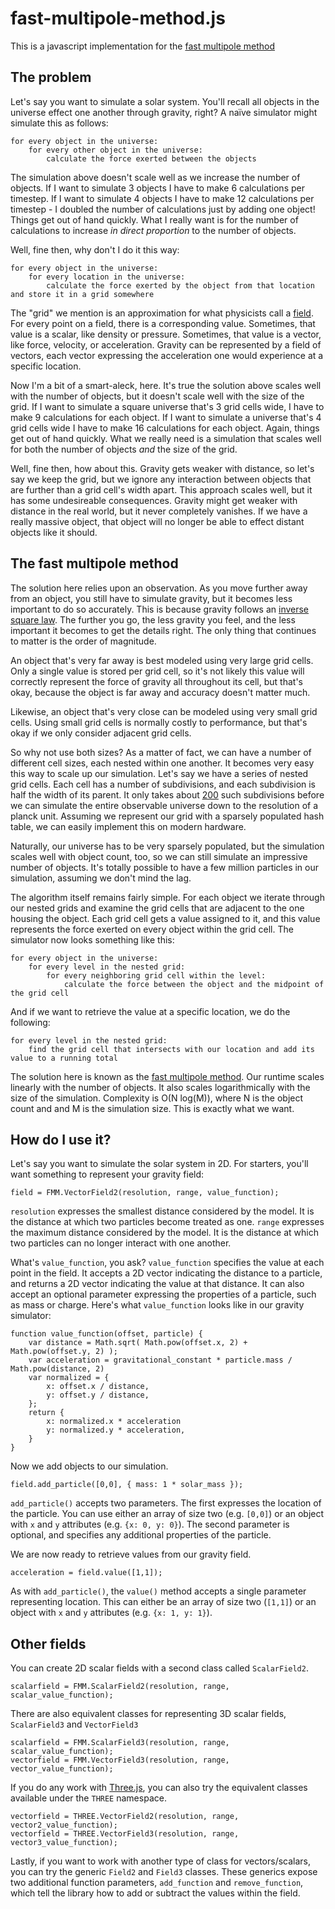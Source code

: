 # fast-multipole-method.js
This is a javascript implementation for the [fast multipole method](https://en.wikipedia.org/wiki/Fast_multipole_method)

## The problem
Let's say you want to simulate a solar system. You'll recall all objects in the universe effect one another through gravity, right? A naïve simulator might simulate this as follows:

    for every object in the universe:
    	for every other object in the universe:
    		calculate the force exerted between the objects

The simulation above doesn't scale well as we increase the number of objects. If I want to simulate 3 objects I have to make 6 calculations per timestep. If I want to simulate 4 objects I have to make 12 calculations per timestep - I doubled the number of calculations just by adding one object! Things get out of hand quickly. What I really want is for the number of calculations to increase *in direct proportion* to the number of objects.

Well, fine then, why don't I do it this way:

    for every object in the universe:
    	for every location in the universe:
    		calculate the force exerted by the object from that location and store it in a grid somewhere
    
The "grid" we mention is an approximation for what physicists call a [field](https://en.wikipedia.org/wiki/Field_(physics)). For every point on a field, there is a corresponding value. Sometimes, that value is a scalar, like density or pressure. Sometimes, that value is a vector, like force, velocity, or acceleration. Gravity can be represented by a field of vectors, each vector expressing the acceleration one would experience at a specific location.

Now I'm a bit of a smart-aleck, here. It's true the solution above scales well with the number of objects, but it doesn't scale well with the size of the grid. If I want to simulate a square universe that's 3 grid cells wide, I have to make 9 calculations for each object. If I want to simulate a universe that's 4 grid cells wide I have to make 16 calculations for each object. Again, things get out of hand quickly. What we really need is a simulation that scales well for both the number of objects *and* the size of the grid.

Well, fine then, how about this. Gravity gets weaker with distance, so let's say we keep the grid, but we ignore any interaction between objects that are further than a grid cell's width apart. This approach scales well, but it has some undesireable consequences. Gravity might get weaker with distance in the real world, but it never completely vanishes. If we have a really massive object, that object will no longer be able to effect distant objects like it should.

## The fast multipole method
The solution here relies upon an observation. As you move further away from an object, you still have to simulate gravity, but it becomes less important to do so accurately. This is because gravity follows an [inverse square law](https://en.wikipedia.org/wiki/Inverse-square_law). The further you go, the less gravity you feel, and the less important it becomes to get the details right. The only thing that continues to matter is the order of magnitude. 

An object that's very far away is best modeled using very large grid cells. Only a single value is stored per grid cell, so it's not likely this value will correctly represent the force of gravity all throughout its cell, but that's okay, because the object is far away and accuracy doesn't matter much. 

Likewise, an object that's very close can be modeled using very small grid cells. Using small grid cells is normally costly to performance, but that's okay if we only consider adjacent grid cells. 

So why not use both sizes? As a matter of fact, we can have a number of different cell sizes, each nested within one another. It becomes very easy this way to scale up our simulation. Let's say we have a series of nested grid cells. Each cell has a number of subdivisions, and each subdivision is half the width of its parent. It only takes about [200](http://www.wolframalpha.com/input/?i=log2+%28+%28diameter+of+the+universe%29+%2F+%28planck+length%29+%29) such subdivisions before we can simulate the entire observable universe down to the resolution of a planck unit. Assuming we represent our grid with a sparsely populated hash table, we can easily implement this on modern hardware. 

Naturally, our universe has to be very sparsely populated, but the simulation scales well with object count, too, so we can still simulate an impressive number of objects. It's totally possible to have a few million particles in our simulation, assuming we don't mind the lag. 

The algorithm itself remains fairly simple. For each object we iterate through our nested grids and examine the grid cells that are adjacent to the one housing the object. Each grid cell gets a value assigned to it, and this value represents the force exerted on every object within the grid cell. The simulator now looks something like this:

	for every object in the universe:
		for every level in the nested grid:
			for every neighboring grid cell within the level:
				calculate the force between the object and the midpoint of the grid cell

And if we want to retrieve the value at a specific location, we do the following:

	for every level in the nested grid:
		find the grid cell that intersects with our location and add its value to a running total

The solution here is known as the [fast multipole method](https://en.wikipedia.org/wiki/Fast_multipole_method). Our runtime scales linearly with the number of objects. It also scales logarithmically with the size of the simulation. Complexity is O(N log(M)), where N is the object count and and M is the simulation size. This is exactly what we want. 

## How do I use it?

Let's say you want to simulate the solar system in 2D. For starters, you'll want something to represent your gravity field: 

	field = FMM.VectorField2(resolution, range, value_function);

`resolution` expresses the smallest distance considered by the model. It is the distance at which two particles become treated as one. `range` expresses the maximum distance considered by the model. It is the distance at which two particles can no longer interact with one another.

What's `value_function`, you ask? `value_function` specifies the value at each point in the field. It accepts a 2D vector indicating the distance to a particle, and returns a 2D vector indicating the value at that distance. It can also accept an optional parameter expressing the properties of a particle, such as mass or charge. Here's what `value_function` looks like in our gravity simulator:

	function value_function(offset, particle) { 
		var distance = Math.sqrt( Math.pow(offset.x, 2) + Math.pow(offset.y, 2) );
		var acceleration = gravitational_constant * particle.mass / Math.pow(distance, 2)
		var normalized = {
			x: offset.x / distance,
			y: offset.y / distance,
		};
		return {
			x: normalized.x * acceleration
			y: normalized.y * acceleration,
		}
	}

Now we add objects to our simulation. 

	field.add_particle([0,0], { mass: 1 * solar_mass });

`add_particle()` accepts two parameters. The first expresses the location of the particle. You can use either an array of size two (e.g. `[0,0]`) or an object with `x` and `y` attributes (e.g. `{x: 0, y: 0}`). The second parameter is optional, and specifies any additional properties of the particle. 

We are now ready to retrieve values from our gravity field. 

	acceleration = field.value([1,1]);

As with `add_particle()`, the `value()` method accepts a single parameter representing location. This can either be an array of size two (`[1,1]`) or an object with `x` and `y` attributes (e.g. `{x: 1, y: 1}`).

## Other fields

You can create 2D scalar fields with a second class called `ScalarField2`.

	scalarfield = FMM.ScalarField2(resolution, range, scalar_value_function);
	
There are also equivalent classes for representing 3D scalar fields, `ScalarField3` and `VectorField3`

	scalarfield = FMM.ScalarField3(resolution, range, scalar_value_function);
	vectorfield = FMM.VectorField3(resolution, range, vector_value_function);
	
If you do any work with [Three.js](http://threejs.org/), you can also try the equivalent classes available under the `THREE` namespace. 

	vectorfield = THREE.VectorField2(resolution, range, vector2_value_function);
	vectorfield = THREE.VectorField3(resolution, range, vector3_value_function);
	
Lastly, if you want to work with another type of class for vectors/scalars, you can try the generic `Field2` and `Field3` classes. These generics expose two additional function parameters, `add_function` and `remove_function`, which tell the library how to add or subtract the values within the field.
